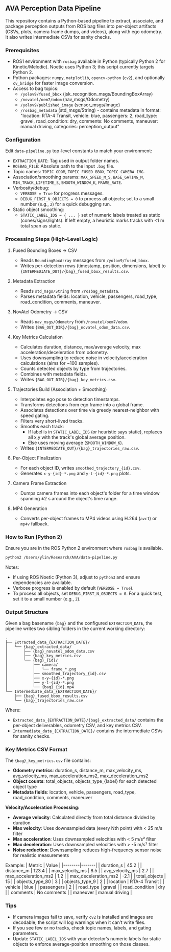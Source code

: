 ## AVA Perception Data Pipeline

This repository contains a Python-based pipeline to extract, associate, and package perception outputs from ROS bag files into per-object artifacts (CSVs, plots, camera frame dumps, and videos), along with ego odometry. It also writes intermediate CSVs for sanity checks.

### Prerequisites
- ROS1 environment with `rosbag` available in Python (typically Python 2 for Kinetic/Melodic). Noetic uses Python 3; this script currently targets Python 2.
- Python packages: `numpy`, `matplotlib`, `opencv-python` (`cv2`), and optionally `cv_bridge` for faster image conversion.
- Access to bag topics:
  - `/yolov9/fused_bbox` (jsk_recognition_msgs/BoundingBoxArray)
  - `/novatel/oem7/odom` (nav_msgs/Odometry)
  - `/yolov9/published_image` (sensor_msgs/Image)
  - `/rosbag_metadata` (std_msgs/String) - contains metadata in format: "location: RTA-4 Transit, vehicle: blue, passengers: 2, road_type: gravel, road_condition: dry, comments: No comments, maneuver: manual driving, categories: perception_output"

### Configuration
Edit `data-pipeline.py` top-level constants to match your environment:
- `EXTRACTION_DATE`: Tag used in output folder names.
- `ROSBAG_FILE`: Absolute path to the input `.bag` file.
- Topic names: `TOPIC_ODOM`, `TOPIC_FUSED_BBOX`, `TOPIC_CAMERA_IMG`.
- Association/smoothing params: `MAX_SPEED_M_S`, `BASE_GATING_M`, `MIN_TRACK_LIFETIME_S`, `SMOOTH_WINDOW_K`, `FRAME_RATE`.
- Verbosity/debug:
  - `VERBOSE = True` for progress messages.
  - `DEBUG_FIRST_N_OBJECTS = 0` to process all objects; set to a small number (e.g., `2`) for a quick debugging run.
- Static object smoothing:
  - `STATIC_LABEL_IDS = { ... }` set of numeric labels treated as static (cones/signs/lights). If left empty, a heuristic marks tracks with <1 m total span as static.

### Processing Steps (High-Level Logic)
1) Fused Bounding Boxes → CSV
   - Reads `BoundingBoxArray` messages from `/yolov9/fused_bbox`.
   - Writes per-detection rows (timestamp, position, dimensions, label) to `{INTERMEDIATE_OUT}/{bag}_fused_bbox_results.csv`.

2) Metadata Extraction
   - Reads `std_msgs/String` from `/rosbag_metadata`.
   - Parses metadata fields: location, vehicle, passengers, road_type, road_condition, comments, maneuver.

3) NovAtel Odometry → CSV
   - Reads `nav_msgs/Odometry` from `/novatel/oem7/odom`.
   - Writes `{BAG_OUT_DIR}/{bag}_novatel_odom_data.csv`.

4) Key Metrics Calculation
   - Calculates duration, distance, max/average velocity, max acceleration/deceleration from odometry.
   - Uses downsampling to reduce noise in velocity/acceleration calculations (aims for ~100 samples).
   - Counts detected objects by type from trajectories.
   - Combines with metadata fields.
   - Writes `{BAG_OUT_DIR}/{bag}_key_metrics.csv`.

5) Trajectories Build (Association + Smoothing)
   - Interpolates ego pose to detection timestamps.
   - Transforms detections from ego frame into a global frame.
   - Associates detections over time via greedy nearest-neighbor with speed gating.
   - Filters very short-lived tracks.
   - Smooths each track:
     - If label is in `STATIC_LABEL_IDS` (or heuristic says static), replaces all x,y with the track's global average position.
     - Else uses moving average (`SMOOTH_WINDOW_K`).
   - Writes `{INTERMEDIATE_OUT}/{bag}_trajectories_raw.csv`.

6) Per-Object Finalization
   - For each object ID, writes `smoothed_trajectory_{id}.csv`.
   - Generates `x-y-{id}-*.png` and `y-t-{id}-*.png` plots.

7) Camera Frame Extraction
   - Dumps camera frames into each object's folder for a time window spanning ±2 s around the object's time range.

8) MP4 Generation
   - Converts per-object frames to MP4 videos using H.264 (`avc1`) or `mp4v` fallback.

### How to Run (Python 2)
Ensure you are in the ROS Python 2 environment where `rosbag` is available.

```bash
python2 /Users/ylin/Research/AVA/data-pipeline.py
```

Notes:
- If using ROS Noetic (Python 3), adjust to `python3` and ensure dependencies are available.
- Verbose progress is enabled by default (`VERBOSE = True`).
- To process all objects, set `DEBUG_FIRST_N_OBJECTS = 0`. For a quick test, set it to a small number (e.g., `2`).

### Output Structure

Given a bag basename `{bag}` and the configured `EXTRACTION_DATE`, the pipeline writes two sibling folders in the current working directory:

```text
.
├── Extracted_data_{EXTRACTION_DATE}/
│   └── {bag}_extracted_data/
│       ├── {bag}_novatel_odom_data.csv
│       ├── {bag}_key_metrics.csv
│       └── {bag}_{id}/
│           ├── camera/
│           │   └── frame_*.png
│           ├── smoothed_trajectory_{id}.csv
│           ├── x-y-{id}-*.png
│           ├── y-t-{id}-*.png
│           └── {bag}_{id}.mp4
└── Intermediate_data_{EXTRACTION_DATE}/
    ├── {bag}_fused_bbox_results.csv
    └── {bag}_trajectories_raw.csv
```

Where:
- `Extracted_data_{EXTRACTION_DATE}/{bag}_extracted_data/` contains the per-object deliverables, odometry CSV, and key metrics CSV.
- `Intermediate_data_{EXTRACTION_DATE}/` contains the intermediate CSVs for sanity checks.

### Key Metrics CSV Format
The `{bag}_key_metrics.csv` file contains:
- **Odometry metrics**: duration_s, distance_m, max_velocity_ms, avg_velocity_ms, max_acceleration_ms2, max_deceleration_ms2
- **Object counts**: total_objects, objects_type_{label} for each detected object type
- **Metadata fields**: location, vehicle, passengers, road_type, road_condition, comments, maneuver

**Velocity/Acceleration Processing:**
- **Average velocity**: Calculated directly from total distance divided by duration
- **Max velocity**: Uses downsampled data (every Nth point) with < 25 m/s filter
- **Max acceleration**: Uses downsampled velocities with < 5 m/s² filter  
- **Max deceleration**: Uses downsampled velocities with > -5 m/s² filter
- **Noise reduction**: Downsampling reduces high-frequency sensor noise for realistic measurements

Example:
| Metric | Value |
|--------|-------|
| duration_s | 45.2 |
| distance_m | 123.4 |
| max_velocity_ms | 8.5 |
| avg_velocity_ms | 2.7 |
| max_acceleration_ms2 | 1.2 |
| max_deceleration_ms2 | -2.1 |
| total_objects | 15 |
| objects_type_80 | 3 |
| objects_type_9 | 2 |
| location | RTA-4 Transit |
| vehicle | blue |
| passengers | 2 |
| road_type | gravel |
| road_condition | dry |
| comments | No comments |
| maneuver | manual driving |


### Tips
- If camera images fail to save, verify `cv2` is installed and images are decodable; the script will log warnings when it can’t write files.
- If you see few or no tracks, check topic names, labels, and gating parameters.
- Update `STATIC_LABEL_IDS` with your detector’s numeric labels for static objects to enforce average-position smoothing on those classes.


